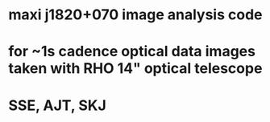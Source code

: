 # maxi j1820+070 image analysis code
# for ~1s cadence optical data images taken with RHO 14" optical telescope
# SSE, AJT, SKJ 
